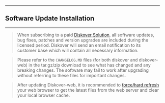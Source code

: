 ___
## Software Update Installation
___

>When subscribing to a paid [Diskover Solution](https://www.diskoverdata.com/solutions/), all software updates, bug fixes, patches and version upgrades are included during the licensed period. Diskover will send an email notification to its customer base which will contain all necessary information.

>Please refer to the `CHANGELOG.MD` files (for both diskover and diskover-web) in the tar.gz/zip download to see what has changed and any breaking changes. The software may fail to work after upgrading without referring to these files for important changes.

>After updating Diskover-web, it is recommended to [force/hard refresh](https://fabricdigital.co.nz/blog/how-to-hard-refresh-your-browser-and-clear-cache) your web browser to get the latest files from the web server and clear your local browser cache.

